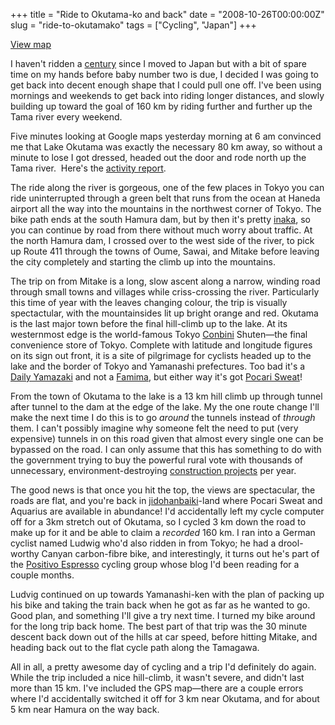 +++
title = "Ride to Okutama-ko and back"
date = "2008-10-26T00:00:00Z"
slug = "ride-to-okutamako"
tags = ["Cycling", "Japan"]
+++

[View map][map]

I haven't ridden a [century][century] since I moved to Japan but with a bit of
spare time on my hands before baby number two is due, I decided I was going to
get back into decent enough shape that I could pull one off. I've been using
mornings and weekends to get back into riding longer distances, and slowly
building up toward the goal of 160 km by riding further and further up the Tama
river every weekend.<!--more-->

Five minutes looking at Google maps yesterday morning at 6 am convinced me that
Lake Okutama was exactly the necessary 80 km away, so without a minute to lose
I got dressed, headed out the door and rode north up the Tama river.  Here's
the [activity report][okutama_report].

The ride along the river is gorgeous, one of the few places in Tokyo you can
ride uninterrupted through a green belt that runs from the ocean at Haneda
airport all the way into the mountains in the northwest corner of Tokyo. The
bike path ends at the south Hamura dam, but by then it's pretty [inaka][inaka],
so you can continue by road from there without much worry about traffic. At
the north Hamura dam, I crossed over to the west side of the river, to pick up
Route 411 through the towns of Oume, Sawai, and Mitake before leaving the city
completely and starting the climb up into the mountains.

The trip on from Mitake is a long, slow ascent along a narrow, winding road
through small towns and villages while criss-crossing the river. Particularly
this time of year with the leaves changing colour, the trip is visually
spectactular, with the mountainsides lit up bright orange and red. Okutama is
the last major town before the final hill-climb up to the lake. At its
westernmost edge is the world-famous Tokyo [Conbini][conbini] Shuten—the final
convenience store of Tokyo. Complete with latitude and longitude figures on its
sign out front, it is a site of pilgrimage for cyclists headed up to the lake
and the border of Tokyo and Yamanashi prefectures. Too bad it's a [Daily
Yamazaki][daily_yamazaki] and not a [Famima][famima], but either way it's got
[Pocari Sweat][pocari_sweat]!

From the town of Okutama to the lake is a 13 km hill climb up through tunnel
after tunnel to the dam at the edge of the lake. My the one route change I'll
make the next time I do this is to go *around* the tunnels instead of *through*
them. I can't possibly imagine why someone felt the need to put (very
expensive) tunnels in on this road given that almost every single one can be
bypassed on the road. I can only assume that this has something to do with the
government trying to buy the powerful rural vote with thousands of unnecessary,
environment-destroying [construction projects][pork_barrel_politics] per year.

The good news is that once you hit the top, the views are spectacular, the
roads are flat, and you're back in [jidohanbaiki][jidohanbaiki]-land where
Pocari Sweat and Aquarius are available in abundance! I'd accidentally left my
cycle computer off for a 3km stretch out of Okutama, so I cycled 3 km down the
road to make up for it and be able to claim a *recorded* 160 km. I ran into a
German cyclist named Ludwig who'd also ridden in from Tokyo; he had a
drool-worthy Canyan carbon-fibre bike, and interestingly, it turns out he's
part of the [Positivo Espresso][positivo_espresso] cycling group whose blog I'd
been reading for a couple months.

Ludvig continued on up towards Yamanashi-ken with the plan of packing up his
bike and taking the train back when he got as far as he wanted to go. Good
plan, and something I'll give a try next time. I turned my bike around for the
long trip back home. The best part of that trip was the 30 minute descent back
down out of the hills at car speed, before hitting Mitake, and heading back out
to the flat cycle path along the Tamagawa.

All in all, a pretty awesome day of cycling and a trip I'd definitely do again.
While the trip included a nice hill-climb, it wasn't severe, and didn't last
more than 15 km. I've included the GPS map—there are a couple errors where I'd
accidentally switched it off for 3 km near Okutama, and for about 5 km near
Hamura on the way back.

[map]: https://www.google.com/maps/d/viewer?mid=1qLR0za_apX5qMJi32cqDoNYESRI&ie=UTF8&hl=en&msa=0&ll=35.67441532772013%2C139.44887900000003&spn=0.214689%2C0.47083&t=p&source=embed&z=9
[century]: https://en.wikipedia.org/wiki/Century_ride
[okutama_report]: https://connect.garmin.com/modern/activity/18311395
[inaka]: http://www.ehimeajet.com/inaka.php "Inaka: rural Japan"
[conbini]: http://web-japan.org/nipponia/nipponia19/en/feature/feature05.html "Conbini: Let's enjoy convenience store life!"
[daily_yamazaki]: http://en.wikipedia.org/wiki/Daily_Yamazaki
[famima]: http://en.wikipedia.org/wiki/FamilyMart
[pocari_sweat]: http://en.wikipedia.org/wiki/Pocari_Sweat
[pork_barrel_politics]: http://www.iwanami.co.jp/jpworld/text/publicworks01.html "The LDP and pork-barrel politics"
[jidohanbaiki]: http://www.flickr.com/photos/68908288@N00/141327403/ "Jidohanbaiki: Let's vending machine!"
[positivo_espresso]: http://positivo-espresso.blogspot.com/
